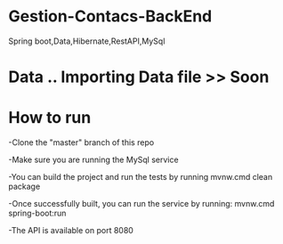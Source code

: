 # Gestion-Contacs-BackEnd
Spring boot,Data,Hibernate,RestAPI,MySql

# Data .. Importing Data file >> Soon


# How to run

-Clone the "master" branch of this repo

-Make sure you are running the MySql service

-You can build the project and run the tests by running mvnw.cmd clean package

-Once successfully built, you can run the service by running: mvnw.cmd spring-boot:run

-The API is available on port 8080
